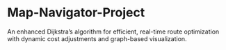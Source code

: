 # Map-Navigator-Project
An enhanced Dijkstra’s algorithm for efficient, real-time route optimization with dynamic cost adjustments and graph-based visualization. 
